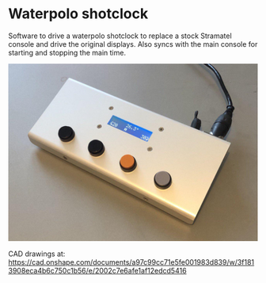 Waterpolo shotclock
===================

Software to drive a waterpolo shotclock to replace a stock Stramatel console
and drive the original displays. Also syncs with the main console for starting
and stopping the main time.

![Console](https://raw.githubusercontent.com/garetjax/waterpolo-shotclock/master/images/console.jpg)

CAD drawings at: https://cad.onshape.com/documents/a97c99cc71e5fe001983d839/w/3f1813908eca4b6c750c1b56/e/2002c7e6afe1af12edcd5416
